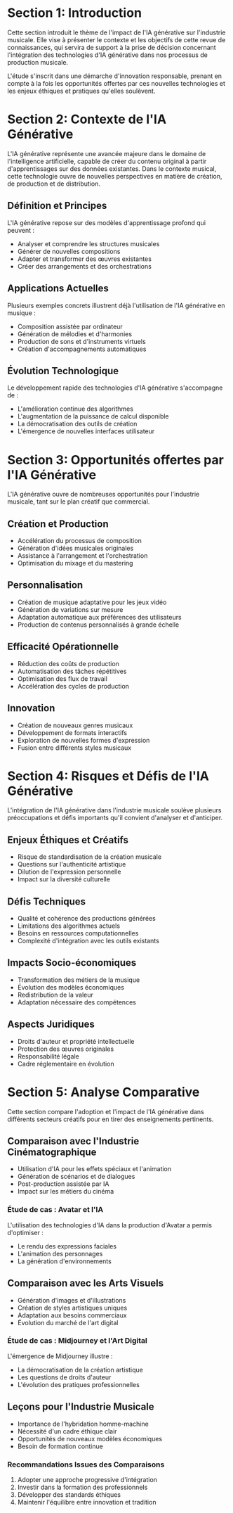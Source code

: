 # Section 1: Introduction
Cette section introduit le thème de l'impact de l'IA générative sur l'industrie musicale. Elle vise à présenter le contexte et les objectifs de cette revue de connaissances, qui servira de support à la prise de décision concernant l'intégration des technologies d'IA générative dans nos processus de production musicale.

L'étude s'inscrit dans une démarche d'innovation responsable, prenant en compte à la fois les opportunités offertes par ces nouvelles technologies et les enjeux éthiques et pratiques qu'elles soulèvent.

# Section 2: Contexte de l'IA Générative

L'IA générative représente une avancée majeure dans le domaine de l'intelligence artificielle, capable de créer du contenu original à partir d'apprentissages sur des données existantes. Dans le contexte musical, cette technologie ouvre de nouvelles perspectives en matière de création, de production et de distribution.

## Définition et Principes
L'IA générative repose sur des modèles d'apprentissage profond qui peuvent :
- Analyser et comprendre les structures musicales
- Générer de nouvelles compositions
- Adapter et transformer des œuvres existantes
- Créer des arrangements et des orchestrations

## Applications Actuelles
Plusieurs exemples concrets illustrent déjà l'utilisation de l'IA générative en musique :
- Composition assistée par ordinateur
- Génération de mélodies et d'harmonies
- Production de sons et d'instruments virtuels
- Création d'accompagnements automatiques

## Évolution Technologique
Le développement rapide des technologies d'IA générative s'accompagne de :
- L'amélioration continue des algorithmes
- L'augmentation de la puissance de calcul disponible
- La démocratisation des outils de création
- L'émergence de nouvelles interfaces utilisateur

# Section 3: Opportunités offertes par l'IA Générative

L'IA générative ouvre de nombreuses opportunités pour l'industrie musicale, tant sur le plan créatif que commercial.

## Création et Production
- Accélération du processus de composition
- Génération d'idées musicales originales
- Assistance à l'arrangement et l'orchestration
- Optimisation du mixage et du mastering

## Personnalisation
- Création de musique adaptative pour les jeux vidéo
- Génération de variations sur mesure
- Adaptation automatique aux préférences des utilisateurs
- Production de contenus personnalisés à grande échelle

## Efficacité Opérationnelle
- Réduction des coûts de production
- Automatisation des tâches répétitives
- Optimisation des flux de travail
- Accélération des cycles de production

## Innovation
- Création de nouveaux genres musicaux
- Développement de formats interactifs
- Exploration de nouvelles formes d'expression
- Fusion entre différents styles musicaux

# Section 4: Risques et Défis de l'IA Générative

L'intégration de l'IA générative dans l'industrie musicale soulève plusieurs préoccupations et défis importants qu'il convient d'analyser et d'anticiper.

## Enjeux Éthiques et Créatifs
- Risque de standardisation de la création musicale
- Questions sur l'authenticité artistique
- Dilution de l'expression personnelle
- Impact sur la diversité culturelle

## Défis Techniques
- Qualité et cohérence des productions générées
- Limitations des algorithmes actuels
- Besoins en ressources computationnelles
- Complexité d'intégration avec les outils existants

## Impacts Socio-économiques
- Transformation des métiers de la musique
- Évolution des modèles économiques
- Redistribution de la valeur
- Adaptation nécessaire des compétences

## Aspects Juridiques
- Droits d'auteur et propriété intellectuelle
- Protection des œuvres originales
- Responsabilité légale
- Cadre réglementaire en évolution

# Section 5: Analyse Comparative

Cette section compare l'adoption et l'impact de l'IA générative dans différents secteurs créatifs pour en tirer des enseignements pertinents.

## Comparaison avec l'Industrie Cinématographique
- Utilisation d'IA pour les effets spéciaux et l'animation
- Génération de scénarios et de dialogues
- Post-production assistée par IA
- Impact sur les métiers du cinéma

### Étude de cas : Avatar et l'IA
L'utilisation des technologies d'IA dans la production d'Avatar a permis d'optimiser :
- Le rendu des expressions faciales
- L'animation des personnages
- La génération d'environnements

## Comparaison avec les Arts Visuels
- Génération d'images et d'illustrations
- Création de styles artistiques uniques
- Adaptation aux besoins commerciaux
- Évolution du marché de l'art digital

### Étude de cas : Midjourney et l'Art Digital
L'émergence de Midjourney illustre :
- La démocratisation de la création artistique
- Les questions de droits d'auteur
- L'évolution des pratiques professionnelles

## Leçons pour l'Industrie Musicale
- Importance de l'hybridation homme-machine
- Nécessité d'un cadre éthique clair
- Opportunités de nouveaux modèles économiques
- Besoin de formation continue

### Recommandations Issues des Comparaisons
1. Adopter une approche progressive d'intégration
2. Investir dans la formation des professionnels
3. Développer des standards éthiques
4. Maintenir l'équilibre entre innovation et tradition
